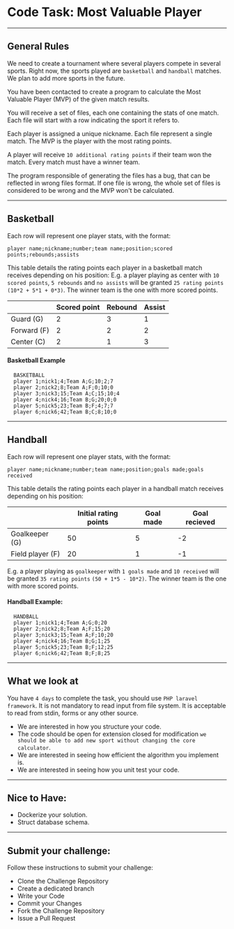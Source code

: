 # Code Task: Most Valuable Player
---
## General Rules

 We need to create a tournament where several players compete in several sports. Right now, the sports played are `basketball` and `handball` matches. We plan to add more sports in the future.

You have been contacted to create a program to calculate the Most Valuable Player (MVP) of the given match results.

You will receive a set of files, each one containing the stats of one match. Each file will start with a row indicating the sport it refers to.

Each player is assigned a unique nickname. Each file represent a single match. The MVP is the player with the most rating points.

A player will receive `10 additional rating points` if their team won the match. Every match must have a winner team.

The program responsible of generating the files has a bug, that can be reflected in wrong files format. If one file is wrong, the whole set of files is considered to be wrong and the MVP won't be calculated.

---

## Basketball

Each row will represent one player stats, with the format:
```
player name;nickname;number;team name;position;scored points;rebounds;assists
```
This table details the rating points each player in a basketball match receives depending on his position:
E.g. a player playing as center with `10 scored points`, `5 rebounds` and `no assists` will be granted `25 rating points` `(10*2 + 5*1 + 0*3)`.
The winner team is the one with more scored points.

|             | Scored point | Rebound | Assist |
| ----------- | ------------ | ------- | ------ |
| Guard (G)   | 2            | 3       | 1      |
| Forward (F) | 2            | 2       | 2      |
| Center (C)  | 2            | 1       | 3      |


#### Basketball Example

```csv
  BASKETBALL
  player 1;nick1;4;Team A;G;10;2;7
  player 2;nick2;8;Team A;F;0;10;0
  player 3;nick3;15;Team A;C;15;10;4
  player 4;nick4;16;Team B;G;20;0;0
  player 5;nick5;23;Team B;F;4;7;7
  player 6;nick6;42;Team B;C;8;10;0
```

---

## Handball

Each row will represent one player stats, with the format:
```
player name;nickname;number;team name;position;goals made;goals received
```
This table details the rating points each player in a handball match receives depending on his position:

|                  | Initial rating points | Goal made | Goal recieved |
| ---------------- | --------------------- | --------- | ------------- |
| Goalkeeper (G)   | 50                    | 5         | -2            |
| Field player (F) | 20                    | 1         | -1            |

E.g. a player playing as `goalkeeper` with `1 goals made` and `10 received` will be granted `35 rating points` `(50 + 1*5 - 10*2)`.
The winner team is the one with more scored points.



#### Handball Example:

```csv
  HANDBALL
  player 1;nick1;4;Team A;G;0;20
  player 2;nick2;8;Team A;F;15;20
  player 3;nick3;15;Team A;F;10;20
  player 4;nick4;16;Team B;G;1;25
  player 5;nick5;23;Team B;F;12;25
  player 6;nick6;42;Team B;F;8;25
```

---

## What we look at

You have `4 days` to complete the task, you should use `PHP laravel framework`. It is not mandatory to read input from file system. It is acceptable to read from stdin, forms or any other source.

- We are interested in how you structure your code.
- The code should be open for extension closed for modification `we should be able to add new sport without changing the core calculator`.
- We are interested in seeing how efficient the algorithm you implement is.
- We are interested in seeing how you unit test your code.

---

## Nice to Have:

- Dockerize your solution.
- Struct database schema.

---

## Submit your challenge:

Follow these instructions to submit your challenge:

- Clone the Challenge Repository
- Create a dedicated branch
- Write your Code
- Commit your Changes
- Fork the Challenge Repository
- Issue a Pull Request

